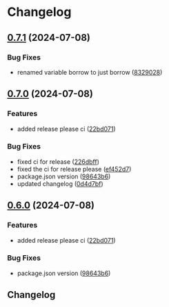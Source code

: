# Changelog

## [0.7.1](https://github.com/zerolend/zerolend-one/compare/v0.7.0...v0.7.1) (2024-07-08)


### Bug Fixes

* renamed variable borrow to just borrow ([8329028](https://github.com/zerolend/zerolend-one/commit/8329028bf0eb230e3477361bb9be850acf768700))

## [0.7.0](https://github.com/zerolend/zerolend-one/compare/v0.6.0...v0.7.0) (2024-07-08)


### Features

* added release please ci ([22bd071](https://github.com/zerolend/zerolend-one/commit/22bd071b20d881d271a2d84b923d261bb1732ff7))


### Bug Fixes

* fixed ci for release ([226dbff](https://github.com/zerolend/zerolend-one/commit/226dbffb9db2d1053cbb5926f5fd94a6e879c000))
* fixed the ci for release please ([ef452d7](https://github.com/zerolend/zerolend-one/commit/ef452d78996e62eafb6108121d6aef870ecac58d))
* package.json version ([98643b6](https://github.com/zerolend/zerolend-one/commit/98643b663d8d2c6e9ec259ccecdcc0449e1195d7))
* updated changelog ([0d4d7bf](https://github.com/zerolend/zerolend-one/commit/0d4d7bf3c3ff95c52986dcd3025ae73909a1bb41))

## [0.6.0](https://github.com/zerolend/zerolend-one/compare/v0.5.2...v0.6.0) (2024-07-08)


### Features

* added release please ci ([22bd071](https://github.com/zerolend/zerolend-one/commit/22bd071b20d881d271a2d84b923d261bb1732ff7))


### Bug Fixes

* package.json version ([98643b6](https://github.com/zerolend/zerolend-one/commit/98643b663d8d2c6e9ec259ccecdcc0449e1195d7))

## Changelog
